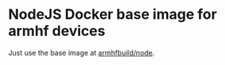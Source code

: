 # NodeJS Docker base image for armhf devices

Just use the base image at [armhfbuild/node](https://hub.docker.com/r/armhfbuild/node/).
